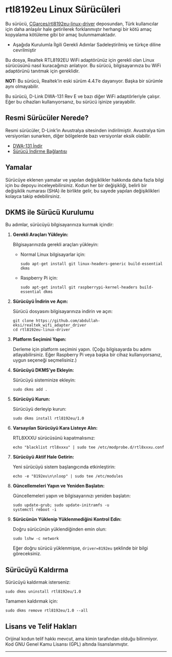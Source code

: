 

# rtl8192eu Linux Sürücüleri

Bu sürücü, [CGarces/rtl8192eu-linux-driver](https://github.com/CGarces/rtl8192eu-linux-driver) deposundan, Türk kullanıcılar için daha anlaşılır hale getirilerek forklanmıştır herhangi bir kötü amaç kopyalama kötüleme gibi bir amaç bulunmamaktadır.

- Aşağıda Kurulumla İlgili Gerekli Adımlar Sadeleştirilmiş ve türkçe diline cevrilmiştir



Bu dosya, Realtek RTL8192EU WiFi adaptörünüz için gerekli olan Linux sürücüsünü nasıl kuracağınızı anlatıyor. Bu sürücü, bilgisayarınıza bu WiFi adaptörünü tanıtmak için gereklidir.

**NOT:** Bu sürücü, Realtek’in eski sürüm 4.4.1’e dayanıyor. Başka bir sürümle aynı olmayabilir.

Bu sürücü, D-Link DWA-131 Rev E ve bazı diğer WiFi adaptörleriyle çalışır. Eğer bu cihazları kullanıyorsanız, bu sürücü işinize yarayabilir.

## Resmi Sürücüler Nerede?

Resmi sürücüler, D-Link’in Avustralya sitesinden indirilmiştir. Avustralya tüm versiyonları sunarken, diğer bölgelerde bazı versiyonlar eksik olabilir.

* [DWA-131 İndir](http://support.dlink.com.au/Download/download.aspx?product=DWA-131)
* [Sürücü İndirme Bağlantısı](ftp://files.dlink.com.au/products/DWA-131/REV_E/Drivers/DWA-131_Linux_driver_v4.3.1.1.zip)

## Yamalar

Sürücüye eklenen yamalar ve yapılan değişiklikler hakkında daha fazla bilgi için bu depoyu inceleyebilirsiniz. Kodun her bir değişikliği, belirli bir değişiklik numarası (SHA) ile birlikte gelir, bu sayede yapılan değişiklikleri kolayca takip edebilirsiniz.

## DKMS ile Sürücü Kurulumu

Bu adımlar, sürücüyü bilgisayarınıza kurmak içindir:

1. **Gerekli Araçları Yükleyin:**

   Bilgisayarınızda gerekli araçları yükleyin:

   * Normal Linux bilgisayarlar için:

     ```shell
     sudo apt-get install git linux-headers-generic build-essential dkms
     ```

   * Raspberry Pi için:

     ```shell
     sudo apt-get install git raspberrypi-kernel-headers build-essential dkms
     ```

2. **Sürücüyü İndirin ve Açın:**

   Sürücü dosyasını bilgisayarınıza indirin ve açın:

   ```shell
   git clone https://github.com/abdullah-eksi/realtek_wifi_adapter_driver
   cd rtl8192eu-linux-driver
   ```

3. **Platform Seçimini Yapın:**

   Derleme için platform seçimini yapın. (Çoğu bilgisayarda bu adımı atlayabilirsiniz. Eğer Raspberry Pi veya başka bir cihaz kullanıyorsanız, uygun seçeneği seçmelisiniz.)

4. **Sürücüyü DKMS’ye Ekleyin:**

   Sürücüyü sisteminize ekleyin:

   ```shell
   sudo dkms add .
   ```

5. **Sürücüyü Kurun:**

   Sürücüyü derleyip kurun:

   ```shell
   sudo dkms install rtl8192eu/1.0
   ```

6. **Varsayılan Sürücüyü Kara Listeye Alın:**

   RTL8XXXU sürücüsünü kapatmalısınız:

   ```shell
   echo "blacklist rtl8xxxu" | sudo tee /etc/modprobe.d/rtl8xxxu.conf
   ```

7. **Sürücüyü Aktif Hale Getirin:**

   Yeni sürücüyü sistem başlangıcında etkinleştirin:

   ```shell
   echo -e "8192eu\n\nloop" | sudo tee /etc/modules
   ```

8. **Güncellemeleri Yapın ve Yeniden Başlatın:**

   Güncellemeleri yapın ve bilgisayarınızı yeniden başlatın:

   ```shell
   sudo update-grub; sudo update-initramfs -u
   systemctl reboot -i
   ```

9. **Sürücünün Yüklenip Yüklenmediğini Kontrol Edin:**

   Doğru sürücünün yüklendiğinden emin olun:

   ```shell
   sudo lshw -c network
   ```

   Eğer doğru sürücü yüklenmişse, `driver=8192eu` şeklinde bir bilgi göreceksiniz.

## Sürücüyü Kaldırma

Sürücüyü kaldırmak isterseniz:

   ```shell
   sudo dkms uninstall rtl8192eu/1.0
   ```

   Tamamen kaldırmak için:

   ```shell
   sudo dkms remove rtl8192eu/1.0 --all
   ```



## Lisans ve Telif Hakları

Orijinal kodun telif hakkı mevcut, ama kimin tarafından olduğu bilinmiyor. Kod GNU Genel Kamu Lisansı (GPL) altında lisanslanmıştır.

---
